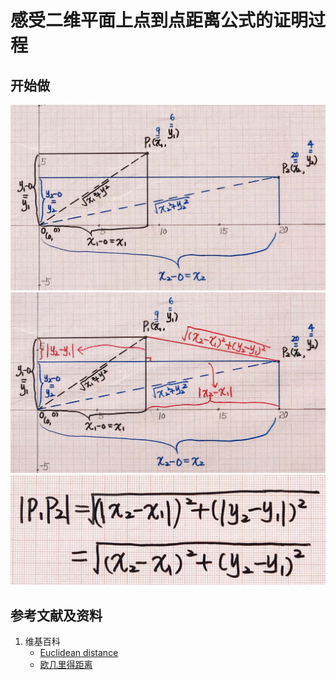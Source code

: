 # 感受二维平面上点到点距离公式的证明过程

## 开始做

![](/images/欧几里得几何/距离公式/感受二维平面上点到点距离公式的证明过程/1a1.jpg)
![](/images/欧几里得几何/距离公式/感受二维平面上点到点距离公式的证明过程/1a2.jpg)
![](/images/欧几里得几何/距离公式/感受二维平面上点到点距离公式的证明过程/1a3.jpg)

## 参考文献及资料

1. 维基百科
	- [Euclidean distance](https://en.wikipedia.org/wiki/Euclidean_distance) 
	- [欧几里得距离](https://zh.wikipedia.org/wiki/欧几里得距离) 

